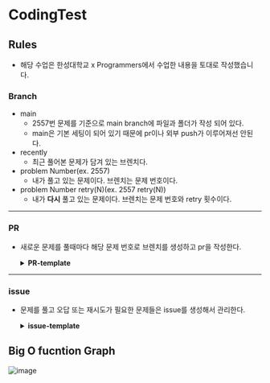 # CodingTest

## Rules
- 해당 수업은 한성대학교 x Programmers에서 수업한 내용을 토대로 작성했습니다.
### Branch

- main
  - 2557번 문제를 기준으로 main branch에 파일과 폴더가 작성 되어 있다.
  - main은 기본 세팅이 되어 있기 때문에 pr이나 외부 push가 이루어져선 안된다.
- recently
  - 최근 풀어본 문제가 담겨 있는 브렌치다.
- problem Number(ex. 2557)
  - 내가 풀고 있는 문제이다. 브렌치는 문제 번호이다.
- problem Number retry(N)(ex. 2557 retry(N))
  - 내가 **다시** 풀고 있는 문제이다. 브렌치는 문제 번호와 retry 횟수이다.

---

### PR

- 새로운 문제를 풀때마다 해당 문제 번호로 브렌치를 생성하고 pr을 작성한다.
    <details>
      <summary><b>PR-template</b></summary>

      ```
        ## #️⃣ Number

      - problem Number

      ## 🏆정답여부

      - [ ] 정답

      ## 🌐문제 링크

      🔗 [문제번호](https://# "baekjoon 문제번호")

      ## 🔐풀이 과정

      - 풀이과정을 적어 주세요.

      ## 📌Point

      - 구체적인 풀이 과정을 적어 주세요.

      ## 🔔Notice

      - 🐛 #오답 문제 issue 번호
      - 🔄 #다시 풀어볼 issue 번호

      ```

    </details>

---

### issue

- 문제를 풀고 오답 또는 재시도가 필요한 문제들은 issue를 생성해서 관리한다.
  <details>
    <summary><b>issue-template</b></summary>

  ```
  ## #️⃣PR Number

  - #PR

  ## 🌐문제 링크

  🔗 [문제번호](https://# "baekjoon 문제번호")

  ## 📌Point

  - 오류 원인을 찾아내고 문제 해결
  ```

  </details>

## Big O fucntion Graph
![image](https://github.com/user-attachments/assets/42754ed9-4029-49ee-bcea-673aa915efd0)
